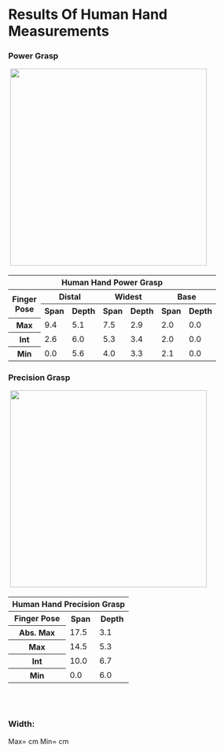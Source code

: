 # Results Of Human Hand Measurements

### Power Grasp
<image>
<img src="Images/" width="400">
</image>
<table>
    <thead>
        <tr>
            <th colspan=7> Human Hand Power Grasp </th>
        </tr>
    </thead>
    <tbody>
        <tr>
            <th rowspan=2> Finger <br> Pose</th>
            <th colspan=2> Distal </th>
            <th colspan=2> Widest </th>
            <th colspan=2> Base </th>
        </tr>
        <tr>    
            <th colspan=1> Span </th>
            <th colspan=1>Depth</th>
            <th colspan=1> Span </th>
            <th colspan=1>Depth</th>
            <th colspan=1> Span </th>
            <th colspan=1>Depth</th>
        </tr>
        <tr>
            <th colspan=1> Max </th>
            <td colspan=1> 9.4 </td>
            <td colspan=1> 5.1 </td>
            <td colspan=1> 7.5 </td>
            <td colspan=1> 2.9 </td>
            <td colspan=1> 2.0 </td>
            <td colspan=1> 0.0 </td>
        </tr>
        <tr>
            <th colspan=1> Int </th>
            <td colspan=1> 2.6 </td>
            <td colspan=1> 6.0 </td>
            <td colspan=1> 5.3 </td>
            <td colspan=1> 3.4 </td>
            <td colspan=1> 2.0 </td>
            <td colspan=1> 0.0 </td>
        </tr>
        <tr>
            <th colspan=1> Min </th>
            <td colspan=1> 0.0 </td>
            <td colspan=1> 5.6 </td>
            <td colspan=1> 4.0 </td>
            <td colspan=1> 3.3 </td>
            <td colspan=1> 2.1 </td>
            <td colspan=1> 0.0 </td>
        </tr>
    </tbody>
</table>


### Precision Grasp

<image>
<img src="Images/" width="400">
</image>

<table>
    <thead>
        <tr>
            <th colspan=7> Human Hand Precision Grasp </th>
        </tr>
    </thead>
    <tbody>
        <tr>           
            <th colspan=1> Finger Pose </th>
            <th colspan=1> Span </th>
            <th colspan=1>Depth</th>
        </tr>
        <tr>
            <th colspan=1> Abs. Max </th>
            <td colspan=1> 17.5 </td>
            <td colspan=1> 3.1 </td>
        </tr>
        <tr>
            <th colspan=1> Max </th>
            <td colspan=1> 14.5 </td>
            <td colspan=1> 5.3 </td>
        </tr>
        <tr>
            <th colspan=1> Int </th>
            <td colspan=1> 10.0 </td>
            <td colspan=1> 6.7 </td>
        </tr>
        <tr>
            <th colspan=1> Min </th>
            <td colspan=1> 0.0 </td>
            <td colspan=1> 6.0 </td>
        </tr>
    </tbody>
</table>
<br>
<br>

### Width:
Max= cm Min= cm

